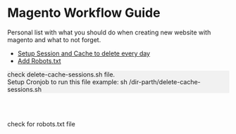 # Magento Workflow Guide
Personal list with what you should do when creating new website with magento and what to not forget.


<div class="directory">
	<ul>
		<li><a href="#session-setup">Setup Session and Cache to delete every day</a></li>
		<li><a href="#add-robots"> Add Robots.txt</a></li>
	</ul>
</div>


<div style="background-color: #f1f1f1;" id="session-setup">
check delete-cache-sessions.sh file.</br>
Setup Cronjob to run this file example: sh /dir-parth/delete-cache-sessions.sh
</div>

<br/><br/>

<div id="add-robots">
 check for robots.txt file
</div>

